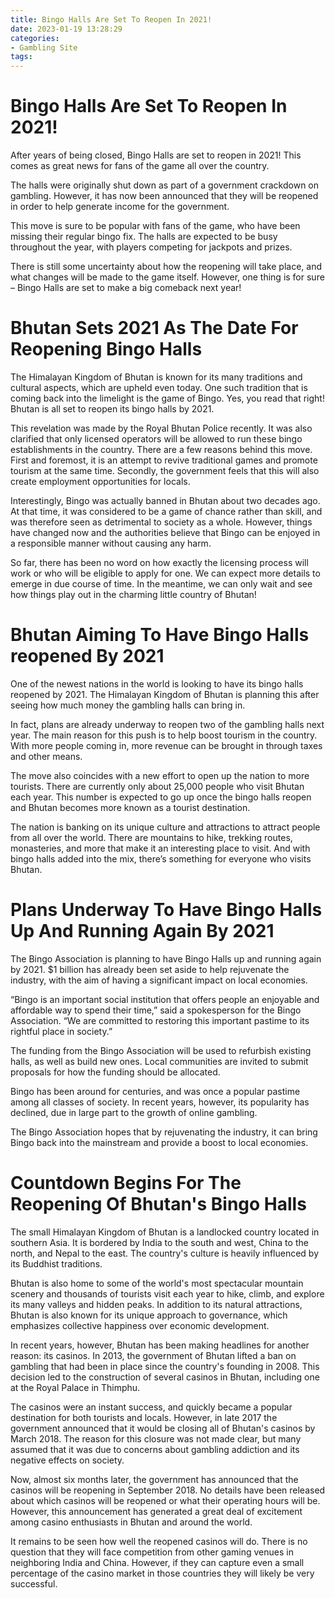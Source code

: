 ```yaml
---
title: Bingo Halls Are Set To Reopen In 2021!
date: 2023-01-19 13:28:29
categories:
- Gambling Site
tags:
---
```



#  Bingo Halls Are Set To Reopen In 2021!

After years of being closed, Bingo Halls are set to reopen in 2021! This comes as great news for fans of the game all over the country.

The halls were originally shut down as part of a government crackdown on gambling. However, it has now been announced that they will be reopened in order to help generate income for the government.

This move is sure to be popular with fans of the game, who have been missing their regular bingo fix. The halls are expected to be busy throughout the year, with players competing for jackpots and prizes.

There is still some uncertainty about how the reopening will take place, and what changes will be made to the game itself. However, one thing is for sure – Bingo Halls are set to make a big comeback next year!

#  Bhutan Sets 2021 As The Date For Reopening Bingo Halls 

The Himalayan Kingdom of Bhutan is known for its many traditions and cultural aspects, which are upheld even today. One such tradition that is coming back into the limelight is the game of Bingo. Yes, you read that right! Bhutan is all set to reopen its bingo halls by 2021. 

This revelation was made by the Royal Bhutan Police recently. It was also clarified that only licensed operators will be allowed to run these bingo establishments in the country. There are a few reasons behind this move. First and foremost, it is an attempt to revive traditional games and promote tourism at the same time. Secondly, the government feels that this will also create employment opportunities for locals. 

Interestingly, Bingo was actually banned in Bhutan about two decades ago. At that time, it was considered to be a game of chance rather than skill, and was therefore seen as detrimental to society as a whole. However, things have changed now and the authorities believe that Bingo can be enjoyed in a responsible manner without causing any harm. 

So far, there has been no word on how exactly the licensing process will work or who will be eligible to apply for one. We can expect more details to emerge in due course of time. In the meantime, we can only wait and see how things play out in the charming little country of Bhutan!

#  Bhutan Aiming To Have Bingo Halls reopened By 2021 

One of the newest nations in the world is looking to have its bingo halls reopened by 2021. The Himalayan Kingdom of Bhutan is planning this after seeing how much money the gambling halls can bring in.

In fact, plans are already underway to reopen two of the gambling halls next year. The main reason for this push is to help boost tourism in the country. With more people coming in, more revenue can be brought in through taxes and other means.

The move also coincides with a new effort to open up the nation to more tourists. There are currently only about 25,000 people who visit Bhutan each year. This number is expected to go up once the bingo halls reopen and Bhutan becomes more known as a tourist destination.

The nation is banking on its unique culture and attractions to attract people from all over the world. There are mountains to hike, trekking routes, monasteries, and more that make it an interesting place to visit. And with bingo halls added into the mix, there’s something for everyone who visits Bhutan.

#  Plans Underway To Have Bingo Halls Up And Running Again By 2021 

The Bingo Association is planning to have Bingo Halls up and running again by 2021. $1 billion has already been set aside to help rejuvenate the industry, with the aim of having a significant impact on local economies.

“Bingo is an important social institution that offers people an enjoyable and affordable way to spend their time,” said a spokesperson for the Bingo Association. “We are committed to restoring this important pastime to its rightful place in society.”

The funding from the Bingo Association will be used to refurbish existing halls, as well as build new ones. Local communities are invited to submit proposals for how the funding should be allocated.

Bingo has been around for centuries, and was once a popular pastime among all classes of society. In recent years, however, its popularity has declined, due in large part to the growth of online gambling.

The Bingo Association hopes that by rejuvenating the industry, it can bring Bingo back into the mainstream and provide a boost to local economies.

#  Countdown Begins For The Reopening Of Bhutan's Bingo Halls

The small Himalayan Kingdom of Bhutan is a landlocked country located in southern Asia. It is bordered by India to the south and west, China to the north, and Nepal to the east. The country's culture is heavily influenced by its Buddhist traditions.

Bhutan is also home to some of the world's most spectacular mountain scenery and thousands of tourists visit each year to hike, climb, and explore its many valleys and hidden peaks. In addition to its natural attractions, Bhutan is also known for its unique approach to governance, which emphasizes collective happiness over economic development.

In recent years, however, Bhutan has been making headlines for another reason: its casinos. In 2013, the government of Bhutan lifted a ban on gambling that had been in place since the country's founding in 2008. This decision led to the construction of several casinos in Bhutan, including one at the Royal Palace in Thimphu.

The casinos were an instant success, and quickly became a popular destination for both tourists and locals. However, in late 2017 the government announced that it would be closing all of Bhutan's casinos by March 2018. The reason for this closure was not made clear, but many assumed that it was due to concerns about gambling addiction and its negative effects on society.

Now, almost six months later, the government has announced that the casinos will be reopening in September 2018. No details have been released about which casinos will be reopened or what their operating hours will be. However, this announcement has generated a great deal of excitement among casino enthusiasts in Bhutan and around the world.

It remains to be seen how well the reopened casinos will do. There is no question that they will face competition from other gaming venues in neighboring India and China. However, if they can capture even a small percentage of the casino market in those countries they will likely be very successful.